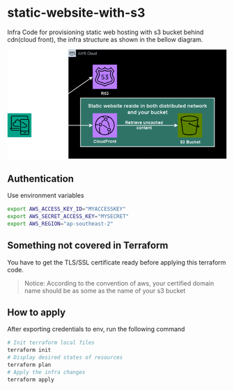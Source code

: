 # static-website-with-s3
Infra Code for provisioning static web hosting with s3 bucket behind cdn(cloud front), the infra structure as shown in the bellow diagram.

![img](img/infra-dgm.drawio.png)

## Authentication
Use environment variables
```bash
export AWS_ACCESS_KEY_ID="MYACCESSKEY"
export AWS_SECRET_ACCESS_KEY="MYSECRET"
export AWS_REGION="ap-southeast-2"
```
## Something not covered in Terraform
You have to get the TLS/SSL certificate ready before applying this terraform code.
> Notice: According to the convention of aws, your certified domain name should be as some as the name of your s3 bucket
## How to apply
After exporting credentials to env, run the following command
```bash
# Init terraform local files
terraform init
# Display desired states of resources
terraform plan
# Apply the infra changes
terraform apply
```
